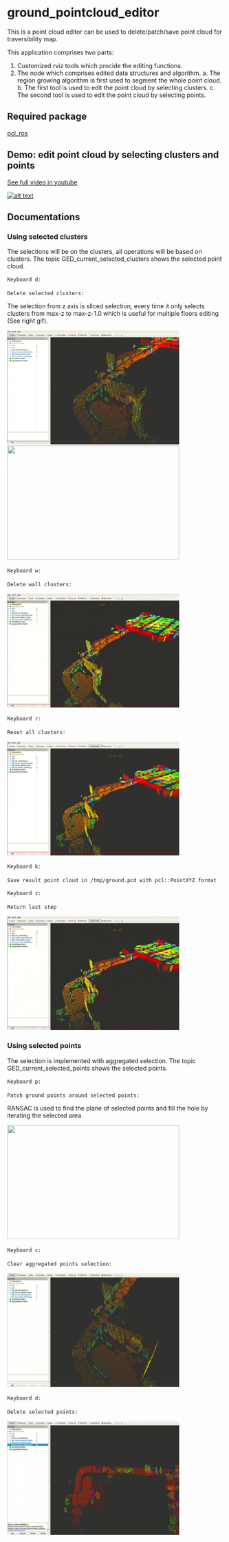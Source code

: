 # ground_pointcloud_editor
This is a point cloud editor can be used to delete/patch/save point cloud for traversibility map.

This application comprises two parts:
1. Customized rviz tools which procide the editing functions.
2. The node which comprises edited data structures and algorithm.
  a. The region growing algorithm is first used to segment the whole point cloud.
  b. The first tool is used to edit the point cloud by selecting clusters.
  c. The second tool is used to edit the point cloud by selecting points.

## Required package
[pcl_ros](http://wiki.ros.org/pcl_ros)

## Demo: edit point cloud by selecting clusters and points

[See full video in youtube](https://www.youtube.com/watch?v=5-HCcPmUQBg)

[![alt text](https://github.com/tsengapola/my_image_repo/blob/main/ground_editor/demo_main.gif)](https://www.youtube.com/watch?v=5-HCcPmUQBg "Ground point cloud editor")


## Documentations

### Using selected clusters
The selections will be on the clusters, all operations will be based on clusters.
The topic GED_current_selected_clusters shows the selected point cloud.
```
Keyboard d:

Delete selected clusters:
```

The selection from z axis is sliced selection, every time it only selects clusters from max-z to max-z-1.0 which is useful for multiple floors editing (See right gif).
<p float="left">
<img src="https://github.com/tsengapola/my_image_repo/blob/main/ground_editor/clusters_delete.gif" width="400" height="265"/>
<img src="https://github.com/tsengapola/my_image_repo/blob/main/ground_editor/select_slice.gif" width="400" height="265"/>
</p>

```
Keyboard w:

Delete wall clusters: 
```
<img src="https://github.com/tsengapola/my_image_repo/blob/main/ground_editor/wall_delete.gif" width="400" height="265"/>

```
Keyboard r:

Reset all clusters: 
```
<img src="https://github.com/tsengapola/my_image_repo/blob/main/ground_editor/reset_all.gif" width="400" height="265"/>

```
Keyboard k:

Save result point cloud in /tmp/ground.pcd with pcl::PointXYZ format
```

```
Keyboard z:

Return last step
```
<img src="https://github.com/tsengapola/my_image_repo/blob/main/ground_editor/last_step.gif" width="400" height="265"/>

### Using selected points
The selection is implemented with aggregated selection.
The topic GED_current_selected_points shows the selected points.

```
Keyboard p:

Patch ground points around selected points:
```
RANSAC is used to find the plane of selected points and fill the hole by iterating the selected area.

<img src="https://github.com/tsengapola/my_image_repo/blob/main/ground_editor/path_around_points.gif" width="400" height="265"/>

```
Keyboard c:

Clear aggregated points selection:
```
<img src="https://github.com/tsengapola/my_image_repo/blob/main/ground_editor/clear_selected_points.gif" width="400" height="265"/>

```
Keyboard d:

Delete selected points:
```
<img src="https://github.com/tsengapola/my_image_repo/blob/main/ground_editor/points_delete.gif" width="400" height="265"/>

